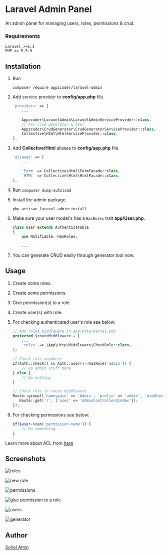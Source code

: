 # Laravel Admin Panel
An admin panel for managing users, roles, permissions & crud.

### Requirements
    Laravel >=5.1
    PHP >= 5.5.9

## Installation

1. Run
    ```
    composer require appzcoder/laravel-admin
    ```

2. Add service provider to **config/app.php** file.
    ```php
    'providers' => [
        ...

        Appzcoder\LaravelAdmin\LaravelAdminServiceProvider::class,
        // For crud generator & html
        Appzcoder\CrudGenerator\CrudGeneratorServiceProvider::class,
        Collective\Html\HtmlServiceProvider::class,
    ],
    ```
3. Add **Collective/Html** aliases to **config/app.php** file.
    ```php
    'aliases' => [
        ...

        'Form' => Collective\Html\FormFacade::class,
        'HTML' => Collective\Html\HtmlFacade::class,
    ],
    ```
4. Run ```composer dump-autoload```

5. Install the admin package.
    ```
    php artisan laravel-admin:install
    ```

6. Make sure your user model's has a ```HasRoles``` trait **app/User.php**.
    ```php
    class User extends Authenticatable
    {
        use Notifiable, HasRoles;

        ...
    ```

7. You can generate CRUD easily through generator tool now.

## Usage

1. Create some roles.

2. Create some permissions.

3. Give permission(s) to a role.

4. Create user(s) with role.

5. For checking authenticated user's role see below:
    ```php
    // Add roles middleware in app/Http/Kernel.php
    protected $routeMiddleware = [
        ...
        'roles' => \App\Http\Middleware\CheckRole::class,
    ];
    ```

    ```php
    // Check role anywhere
    if(Auth::check() && Auth::user()->hasRole('admin')) {
        // Do admin stuff here
    } else {
        // Do nothing
    }

    // Check role in route middleware
    Route::group(['namespace' => 'Admin', 'prefix' => 'admin', 'middleware' => ['auth', 'roles'], 'roles' => 'admin'], function () {
       Route::get('/', ['uses' => 'AdminController@index']);
    });
    ```

6. For checking permissions see below:

    ```php
    if($user->can('permission-name')) {
        // Do something
    }
    ```

Learn more about ACL from [here](https://laravel.com/docs/5.3/authorization)

## Screenshots

![roles](https://user-images.githubusercontent.com/1708683/27001704-766cba0c-4df2-11e7-8f7b-1fd10237a2b7.png)

![new role](https://user-images.githubusercontent.com/1708683/27001717-8630861c-4df2-11e7-9ba3-31971c03244f.png)

![permissions](https://user-images.githubusercontent.com/1708683/27001718-90dd3e0c-4df2-11e7-8b3b-4dfd5fcd5ba8.png)

![give permission to a role](https://user-images.githubusercontent.com/1708683/27001721-9e48b080-4df2-11e7-89d1-2686a3cc67f9.png)

![users](https://user-images.githubusercontent.com/1708683/27001726-b46e4212-4df2-11e7-8656-0f5d610a8929.png)

![generator](https://user-images.githubusercontent.com/1708683/27001730-bee94b7e-4df2-11e7-8ca4-db9b26fed73f.png)


## Author

[Sohel Amin](http://www.sohelamin.com)
